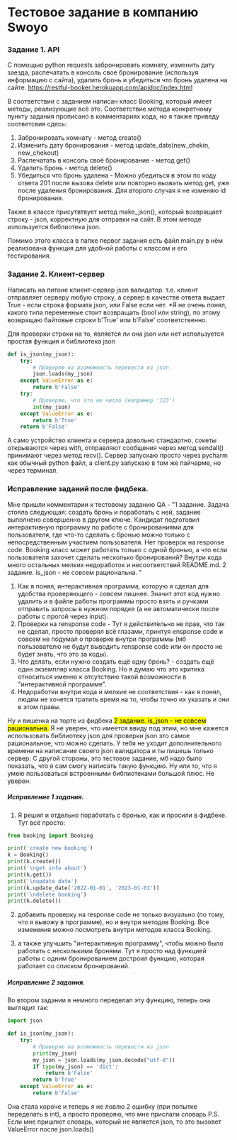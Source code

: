 # Тестовое задание в компанию Swoyo

### Задание 1. API
C помощью python requests забронировать комнату, изменить дату заезда, распечатать в консоль свое бронирование (используя информацию с сайта), удалить бронь и убедиться что бронь удалена на сайте. https://restful-booker.herokuapp.com/apidoc/index.html

В соответствии с заданием написан класс Booking, который имеет методы, реализующие всё это. Соответствие метода конкретному пункту задания прописано в комментариях кода, но я также приведу соответсвия сдесь:
1) Забронировать комнату - метод create()
2) Изменить дату бронирования - метод update_date(new_chekin, new_chekout)
3) Распечатать в консоль своё бронирование - метод get()
4) Удалить бронь - метод delete()
5) Убедиться что бронь удалена - Можно убедиться в этом по коду ответа 201 после вызова delete или повторно вызвать метод get, уже после удаления бронирования. Для второго случая я не изменяю id бронирования.

Также в классе присутвтвует метод make_json(), который возвращает строку - json, корректную для отправки на сайт. В этом методе изпользуется библиотека json.

Помимо этого класса в папке первог задания есть файл main.py в нём реализована функция для удобной работы с классом и его тестирования.

### Задание 2. Клиент-сервер
Написать на питоне клиент-сервер json валидатор. т.е. клиент отправляет серверу любую строку, а сервер в качестве ответа выдает True - если строка формата json, или False если нет.
*Я не очень понял, какого типа переменные стоит возвращать (bool или string), по этому возвращаю байтовые строки b'True' или b'False' соответственно.

Для проверки строки на то, является ли она json или нет используется простая функция и библиотека json
```python
def is_json(my_json):
    try:
        # Проверяю на возможность перевести из json
        json.loads(my_json)
    except ValueError as e:
        return b'False'
    try:
        # Проверяю, что это не число (например '123')
        int(my_json)
    except ValueError as e:
        return b'True'
    return b'False'
```

А само устройство клиента и сервера довольно стандартно, сокеты открываются через with, отправляют сообщения через метод sendall() принимают через метод recv().
Сервер запускаю просто через pycharm как обычный python файл, а client.py запускаю в том же пайчарме, но через терминал.

### Исправление заданий после фидбека.

Мне пришли комментарии к тестовому заданию
QA - "1 задание. Задача стояла следующая: создать бронь и поработать с ней, задание выполнено совершенно в другом ключе. Кандидат подготовил интерактивную программу по работе с бронированиями для пользователя, где что-то сделать с бронью можно только с непосредственным участием пользователя. 
Нет проверок на response code. Booking класс  может работать только с одной бронью, а что если пользователя захочет сделать несколько бронирований? Внутри кода много остальных мелких недоработок и несоответствий README.md.
2 задание. is_json - не совсем рациональна. "

1) Как я понял, интерактивная программа, которую я сделал для удобства проверяющего - совсем лишнее. Значит этот код нужно удалить и в файле работы программы просто взять и ручками отправить запросы в нужном порядке (а не автоматически после работы с прогой через input).
2) Проверки на rensponse code - Тут я действительно не прав, что так не сделал, просто проверял всё глазами, принтуя ensponse code и совсем не подумал о проверке внутри программы (мб пользователю не будут выводить rensponse code или он просто не будет знать, что это за коды).
3) Что делать, если нужно создать ещё одну бронь? - создать ещё один экземпляр класса Booking. Но я думаю что это критика относиться именно к отсутствию такой возможности в "интерактивной программе".
4) Недоработки внутри кода и мелкие не соответствия - как я понял, людям не хочется тратить время на то, чтобы точно их указать и они в этом правы.

Ну и вишенка на торте из фидбека <mark> 2 задание. is_json - не совсем рациональна.</mark>
Я не уверен, что имеется ввиду под этим, но мне кажется использовать библиотеку json для проверки json это самое рациональное, что можно сделать.
У тебя не уходит дополнительного времени на написание своего json валидатора и ты пишешь только сервер. 
С другой стороны, это тестовое задание, мб надо было показать, что я сам смогу написать такую функцию.
Ну или то, что я умею пользоваться встроенными библиотеками большой плюс. Не уверен.

##### Исправление 1 задания.
1) Я решил и отдельно поработать с бронью, как и просили в фидбеке. Тут всё просто:
```python
from booking import Booking

print('create new booking')
k = Booking()
print(k.create())
print('\nget info about')
print(k.get())
print('\nupdate date')
print(k.update_date('2022-01-01', '2023-01-01'))
print('\ndelete booking')
print(k.delete())
```
2) добавить проверку на response code не только визуально (по тому, что я вывожу в программе), но и внутри методов Booking.
Все изменения можно посмотреть внутри методов класса Booking.

3) а также улучшить "интерактивную программу", чтобы можно было работать с несколькими бронями.
Тут я просто над функцией работы с одним бронированием достроил функцию, которая работает со списком бронирований.

##### Исправление 2 задания.
Во втором задании я немного переделал эту функцию, теперь она выглядит так:
```python
import json

def is_json(my_json):
    try:
        # Проверяю на возможность перевести из json
        print(my_json)
        my_json = json.loads(my_json.decode("utf-8"))
        if type(my_json) == 'dict':
            return b'False'
        return b'True'
    except ValueError as e:
        return b'False'
```
Она стала короче и теперь я не ловлю 2 ошибку (при попытке переделать в int), а просто проверяю, что мне прислали словарь
P.S. Если мне пришлют словарь, который не является json, то это вызовет ValueError после json.loads()

